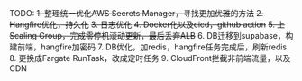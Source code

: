 ﻿TODO:
~~1. 整理统一优化AWS Secrets Manager，寻找更加优雅的方法~~
~~2. Hangfire优化，持久化~~
~~3. 日志优化~~
~~4. Docker化以及cicd，github action~~
~~5. 上Scaling Group，完成零停机滚动更新，最后丢弃ALB~~
6. DB迁移到supabase，构建前端，hangfire加密码
7. DB优化，加redis，hangfire任务完成后，刷新redis
8. 更换成Fargate RunTask，改成定时任务
9. CloudFront拦截非前端流量，以及CDN
